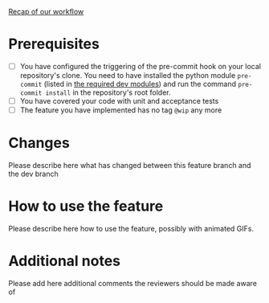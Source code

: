 [Recap of our workflow](https://softozor.github.io/github_workflow.html)

# Prerequisites

- [ ] You have configured the triggering of the pre-commit hook on your local repository's clone. You need to have installed the python module `pre-commit` (listed in [the required dev modules](requirements-dev.txt)) and run the command `pre-commit install` in the repository's root folder.
- [ ] You have covered your code with unit and acceptance tests
- [ ] The feature you have implemented has no tag `@wip` any more

# Changes

Please describe here what has changed between this feature branch and the dev branch

# How to use the feature

Please describe here how to use the feature, possibly with animated GIFs.

# Additional notes

Please add here additional comments the reviewers should be made aware of
